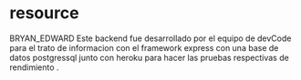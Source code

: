 # resource
BRYAN_EDWARD
Este backend fue desarrollado por el equipo de devCode para el trato de informacion con el framework express con una base de datos postgressql junto con heroku para hacer las pruebas respectivas de rendimiento .
